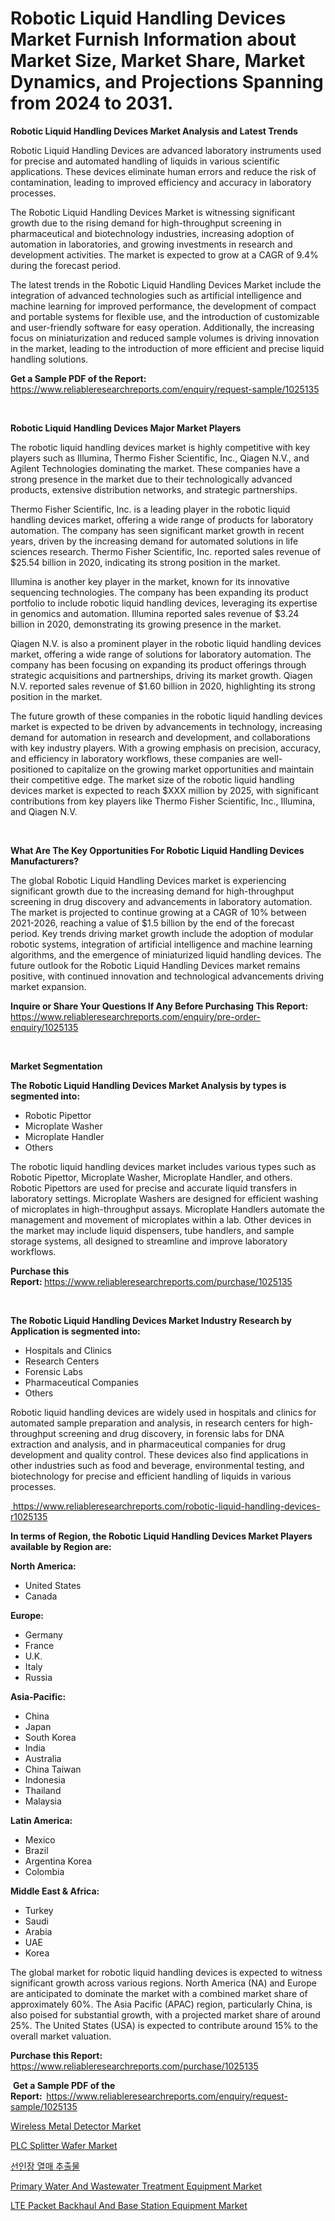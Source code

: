 <p><h1>Robotic Liquid Handling Devices Market Furnish Information about Market Size, Market Share, Market Dynamics, and Projections Spanning from 2024 to 2031.</h1></p><p><strong>Robotic Liquid Handling Devices Market Analysis and Latest Trends</strong></p>
<p><p>Robotic Liquid Handling Devices are advanced laboratory instruments used for precise and automated handling of liquids in various scientific applications. These devices eliminate human errors and reduce the risk of contamination, leading to improved efficiency and accuracy in laboratory processes.</p><p>The Robotic Liquid Handling Devices Market is witnessing significant growth due to the rising demand for high-throughput screening in pharmaceutical and biotechnology industries, increasing adoption of automation in laboratories, and growing investments in research and development activities. The market is expected to grow at a CAGR of 9.4% during the forecast period.</p><p>The latest trends in the Robotic Liquid Handling Devices Market include the integration of advanced technologies such as artificial intelligence and machine learning for improved performance, the development of compact and portable systems for flexible use, and the introduction of customizable and user-friendly software for easy operation. Additionally, the increasing focus on miniaturization and reduced sample volumes is driving innovation in the market, leading to the introduction of more efficient and precise liquid handling solutions.</p></p>
<p><strong>Get a Sample PDF of the Report:&nbsp;</strong> <a href="https://www.reliableresearchreports.com/enquiry/request-sample/1025135">https://www.reliableresearchreports.com/enquiry/request-sample/1025135</a></p>
<p>&nbsp;</p>
<p><strong>Robotic Liquid Handling Devices Major Market Players</strong></p>
<p><p>The robotic liquid handling devices market is highly competitive with key players such as Illumina, Thermo Fisher Scientific, Inc., Qiagen N.V., and Agilent Technologies dominating the market. These companies have a strong presence in the market due to their technologically advanced products, extensive distribution networks, and strategic partnerships.</p><p>Thermo Fisher Scientific, Inc. is a leading player in the robotic liquid handling devices market, offering a wide range of products for laboratory automation. The company has seen significant market growth in recent years, driven by the increasing demand for automated solutions in life sciences research. Thermo Fisher Scientific, Inc. reported sales revenue of $25.54 billion in 2020, indicating its strong position in the market.</p><p>Illumina is another key player in the market, known for its innovative sequencing technologies. The company has been expanding its product portfolio to include robotic liquid handling devices, leveraging its expertise in genomics and automation. Illumina reported sales revenue of $3.24 billion in 2020, demonstrating its growing presence in the market.</p><p>Qiagen N.V. is also a prominent player in the robotic liquid handling devices market, offering a wide range of solutions for laboratory automation. The company has been focusing on expanding its product offerings through strategic acquisitions and partnerships, driving its market growth. Qiagen N.V. reported sales revenue of $1.60 billion in 2020, highlighting its strong position in the market.</p><p>The future growth of these companies in the robotic liquid handling devices market is expected to be driven by advancements in technology, increasing demand for automation in research and development, and collaborations with key industry players. With a growing emphasis on precision, accuracy, and efficiency in laboratory workflows, these companies are well-positioned to capitalize on the growing market opportunities and maintain their competitive edge. The market size of the robotic liquid handling devices market is expected to reach $XXX million by 2025, with significant contributions from key players like Thermo Fisher Scientific, Inc., Illumina, and Qiagen N.V.</p></p>
<p>&nbsp;</p>
<p><strong>What Are The Key Opportunities For Robotic Liquid Handling Devices Manufacturers?</strong></p>
<p><p>The global Robotic Liquid Handling Devices market is experiencing significant growth due to the increasing demand for high-throughput screening in drug discovery and advancements in laboratory automation. The market is projected to continue growing at a CAGR of 10% between 2021-2026, reaching a value of $1.5 billion by the end of the forecast period. Key trends driving market growth include the adoption of modular robotic systems, integration of artificial intelligence and machine learning algorithms, and the emergence of miniaturized liquid handling devices. The future outlook for the Robotic Liquid Handling Devices market remains positive, with continued innovation and technological advancements driving market expansion.</p></p>
<p><strong>Inquire or Share Your Questions If Any Before Purchasing This Report:</strong> <a href="https://www.reliableresearchreports.com/enquiry/pre-order-enquiry/1025135">https://www.reliableresearchreports.com/enquiry/pre-order-enquiry/1025135</a></p>
<p>&nbsp;</p>
<p><strong>Market Segmentation</strong></p>
<p><strong>The Robotic Liquid Handling Devices Market Analysis by types is segmented into:</strong></p>
<p><ul><li>Robotic Pipettor</li><li>Microplate Washer</li><li>Microplate Handler</li><li>Others</li></ul></p>
<p><p>The robotic liquid handling devices market includes various types such as Robotic Pipettor, Microplate Washer, Microplate Handler, and others. Robotic Pipettors are used for precise and accurate liquid transfers in laboratory settings. Microplate Washers are designed for efficient washing of microplates in high-throughput assays. Microplate Handlers automate the management and movement of microplates within a lab. Other devices in the market may include liquid dispensers, tube handlers, and sample storage systems, all designed to streamline and improve laboratory workflows.</p></p>
<p><strong>Purchase this Report:&nbsp;</strong><a href="https://www.reliableresearchreports.com/purchase/1025135">https://www.reliableresearchreports.com/purchase/1025135</a></p>
<p>&nbsp;</p>
<p><strong>The Robotic Liquid Handling Devices Market Industry Research by Application is segmented into:</strong></p>
<p><ul><li>Hospitals and Clinics</li><li>Research Centers</li><li>Forensic Labs</li><li>Pharmaceutical Companies</li><li>Others</li></ul></p>
<p><p>Robotic liquid handling devices are widely used in hospitals and clinics for automated sample preparation and analysis, in research centers for high-throughput screening and drug discovery, in forensic labs for DNA extraction and analysis, and in pharmaceutical companies for drug development and quality control. These devices also find applications in other industries such as food and beverage, environmental testing, and biotechnology for precise and efficient handling of liquids in various processes.</p></p>
<p><a href="https://www.reliableresearchreports.com/robotic-liquid-handling-devices-r1025135">&nbsp;https://www.reliableresearchreports.com/robotic-liquid-handling-devices-r1025135</a></p>
<p><strong>In terms of Region, the Robotic Liquid Handling Devices Market Players available by Region are:</strong></p>
<p>
    <p> <strong> North America: </strong>
        <ul>
            <li>United States</li>
            <li>Canada</li>
        </ul>
        </p> 
    <p> <strong> Europe: </strong>
        <ul>
            <li>Germany</li>
            <li>France</li>
            <li>U.K.</li>
            <li>Italy</li>
            <li>Russia</li>
        </ul>
        </p> 
    <p> <strong> Asia-Pacific: </strong>
        <ul>
            <li>China</li>
            <li>Japan</li>
            <li>South Korea</li>
            <li>India</li>
            <li>Australia</li>
            <li>China Taiwan</li>
            <li>Indonesia</li>
            <li>Thailand</li>
            <li>Malaysia</li>
        </ul>
        </p> 
    <p> <strong> Latin America: </strong>
        <ul>
            <li>Mexico</li>
            <li>Brazil</li>
            <li>Argentina Korea</li>
            <li>Colombia</li>
        </ul>
        </p> 
    <p> <strong> Middle East & Africa: </strong>
        <ul>
            <li>Turkey</li>
            <li>Saudi</li>
            <li>Arabia</li>
            <li>UAE</li>
            <li>Korea</li>
        </ul>
    </p>
    </p>
<p><p>The global market for robotic liquid handling devices is expected to witness significant growth across various regions. North America (NA) and Europe are anticipated to dominate the market with a combined market share of approximately 60%. The Asia Pacific (APAC) region, particularly China, is also poised for substantial growth, with a projected market share of around 25%. The United States (USA) is expected to contribute around 15% to the overall market valuation.</p></p>
<p><strong>Purchase this Report: </strong><a href="https://www.reliableresearchreports.com/purchase/1025135">https://www.reliableresearchreports.com/purchase/1025135</a></p>
<p>&nbsp;<strong>Get a Sample PDF of the Report:&nbsp;&nbsp;</strong><a href="https://www.reliableresearchreports.com/enquiry/request-sample/1025135">https://www.reliableresearchreports.com/enquiry/request-sample/1025135</a></p>
<p><strong></strong></p>
<p><p><a href="https://www.linkedin.com/pulse/wireless-metal-detector-market-analysis-its-cagr-segmentation-hupae">Wireless Metal Detector Market</a></p><p><a href="https://www.linkedin.com/pulse/plc-splitter-wafer-market-size-reveals-best-marketing-channels-tak5e">PLC Splitter Wafer Market</a></p><p><a href="https://github.com/RonSpencer61/Market-Research-Report-List-1/blob/main/934703354751.md">선인장 열매 추출물</a></p><p><a href="https://github.com/EbonyHane1955/Market-Research-Report-List-1/blob/main/primary-water-and-wastewater-treatment-equipment-market.md">Primary Water And Wastewater Treatment Equipment Market</a></p><p><a href="https://github.com/NaomieConner2023/Market-Research-Report-List-1/blob/main/lte-packet-backhaul-and-base-station-equipment-market.md">LTE Packet Backhaul And Base Station Equipment Market</a></p></p>